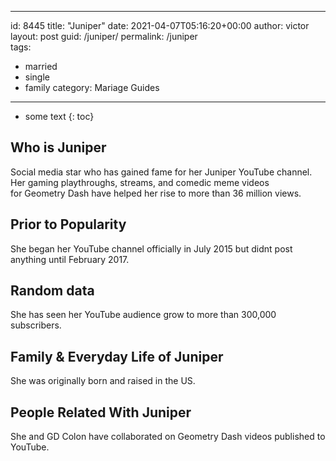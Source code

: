  ---
id: 8445
title: "Juniper"
date: 2021-04-07T05:16:20+00:00
author: victor
layout: post
guid: /juniper/
permalink: /juniper  
tags:
  - married
  - single
  - family
category: Mariage Guides
---

* some text
{: toc}

## Who is Juniper

Social media star who has gained fame for her Juniper YouTube channel. Her gaming playthroughs, streams, and comedic meme videos for Geometry Dash have helped her rise to more than 36 million views. 

## Prior to Popularity

She began her YouTube channel officially in July 2015 but didnt post anything until February 2017. 

## Random data

She has seen her YouTube audience grow to more than 300,000 subscribers. 

## Family & Everyday Life of Juniper

She was originally born and raised in the US. 

## People Related With Juniper

She and GD Colon have collaborated on Geometry Dash videos published to YouTube. 
 